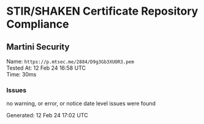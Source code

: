 # STIR/SHAKEN Certificate Repository Compliance

## Martini Security

Name: `https://p.mtsec.me/2884/D9g3Gb3XUOR3.pem`\
Tested At: 12 Feb 24 16:58 UTC\
Time: 30ms

### Issues

no warning, or error, or notice date level issues were found

Generated: 12 Feb 24 17:02 UTC